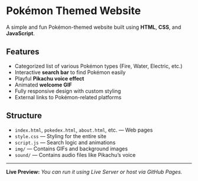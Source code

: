 # Pokémon Themed Website 

A simple and fun Pokémon-themed website built using **HTML**, **CSS**, and **JavaScript**.

## Features
- Categorized list of various Pokémon types (Fire, Water, Electric, etc.)
- Interactive **search bar** to find Pokémon easily
- Playful **Pikachu voice effect**
- Animated **welcome GIF**
- Fully responsive design with custom styling
- External links to Pokémon-related platforms

## Structure
- `index.html`, `pokedex.html`, `about.html`, etc. — Web pages
- `style.css` — Styling for the entire site
- `script.js` — Search logic and animations
- `img/` — Contains GIFs and background images
- `sound/` — Contains audio files like Pikachu’s voice

---

**Live Preview:** _You can run it using Live Server or host via GitHub Pages._

